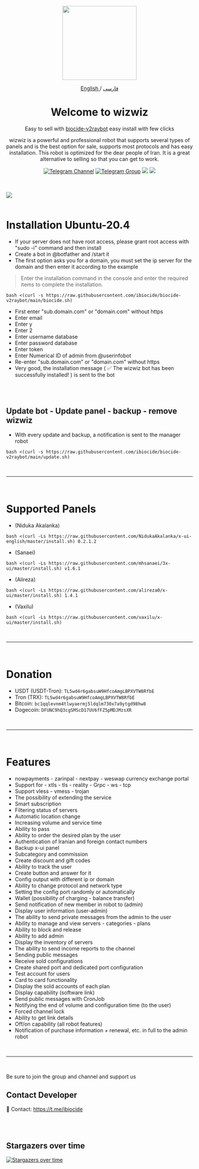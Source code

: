 <p align="center">
  <a href="https://github.com/ibiocide/biocide-v2raybot" target="_blank" rel="noopener noreferrer">
    <picture>
      <source media="(prefers-color-scheme: dark)" srcset="https://user-images.githubusercontent.com/27927279/227711552-d2bc1089-5666-477b-9be7-d7e50a5286dc.png">
      <img width="200" height="200" src="https://user-images.githubusercontent.com/27927279/227711552-d2bc1089-5666-477b-9be7-d7e50a5286dc.png">
    </picture>
  </a>
</p> 

<p align="center">
	<a href="./README.md">
	English
	</a>
	/
	<a href="./README-fa.md">
	فارسی
	</a>

</p>

<h1 align="center"/>Welcome to wizwiz</h1>

<p align="center">
Easy to sell with <a href="https://github.com/ibiocide/biocide-v2raybot">biocide-v2raybot</a> easy install with few clicks
</p>

<p align="center">
wizwiz is a powerful and professional robot that supports several types of panels and is the best option for sale, supports most protocols and has easy installation. This robot is optimized for the dear people of Iran. It is a great alternative to selling so that you can get to work.
</p>


<div align=center>

[![Telegram Channel](https://img.shields.io/endpoint?label=Channel&style=flat-square&url=https%3A%2F%2Ftg.sumanjay.workers.dev%2Fwizwizch&color=blue)](https://telegram.dog/wizwizch)
[![Telegram Group](https://img.shields.io/endpoint?color=neon&label=Support%20Group&style=flat-square&url=https%3A%2F%2Ftg.sumanjay.workers.dev%2Fibiocide)](https://telegram.dog/ibiocide)
<img src="https://img.shields.io/github/license/ibiocide/biocide-v2raybot?style=flat-square" />
<img src="https://img.shields.io/github/v/release/ibiocide/biocide-v2raybot.svg" />
<!-- <img src="https://visitor-badge.glitch.me/badge?page_id=ibiocide.ibiocide" />
 -->
</div>

<br>
<br>
    <a align="center">
        <img src="https://user-images.githubusercontent.com/27927279/246836890-f6635ea5-ab26-4c64-a7b8-952203f79763.png" />
    </a>     
<br>
<br>

# Installation Ubuntu-20.4 


- If your server does not have root access, please grant root access with "sudo -i" command and then install
- Create a bot in @botfather and /start it
- The first option asks you for a domain, you must set the ip server for the domain and then enter it according to the example
> Enter the installation command in the console and enter the required items to complete the installation.
```
bash <(curl -s https://raw.githubusercontent.com/ibiocide/biocide-v2raybot/main/biocide.sh)
```
- First enter "sub.domain.com" or "domain.com" without https
- Enter email
- Enter y
- Enter 2
- Enter username database
- Enter password database
- Enter token
- Enter Numerical ID of admin from @userinfobot
- Re-enter "sub.domain.com" or "domain.com" without https
- Very good, the installation message ( ✅ The wizwiz bot has been successfully installed! ) is sent to the bot

<br>
<br>

## Update bot - Update panel - backup - remove wizwiz

- With every update and backup, a notification is sent to the manager robot
```
bash <(curl -s https://raw.githubusercontent.com/ibiocide/biocide-v2raybot/main/update.sh)
```

<br>

<hr>

<br>


# Supported Panels


- (Niduka Akalanka)
````
bash <(curl -Ls https://raw.githubusercontent.com/NidukaAkalanka/x-ui-english/master/install.sh) 0.2.1.2
````
- (Sanaei)
````
bash <(curl -Ls https://raw.githubusercontent.com/mhsanaei/3x-ui/master/install.sh) v1.6.1
````
- (Alireza)
````
bash <(curl -Ls https://raw.githubusercontent.com/alireza0/x-ui/master/install.sh) 1.4.1
````
- (Vaxilu)
````
bash <(curl -Ls https://raw.githubusercontent.com/vaxilu/x-ui/master/install.sh)
````




<br>
<hr>
<br>



# Donation
- USDT (USDT-Tron): `TL5wd4r6gabsuW9HfcoAmgLBPXVTW8RfbE`
- Tron (TRX): `TL5wd4r6gabsuW9HfcoAmgLBPXVTW8RfbE`
- Bitcoin: `bc1qqlevnm4tlwyaermj5ldqlm730x7a9ytgd98hw8`
- Dogecoin: `DFUNC9hQ3cgSMScD17UV6fFZ5pMDJMzsXR`

<br>
<hr>
<br>

# Features

- nowpayments - zarinpal - nextpay - weswap currency exchange portal
- Support for - xtls - tls - reality - Grpc - ws - tcp
- Support vless - vmess - trojan
- The possibility of extending the service
- Smart subscription
- Filtering status of servers
- Automatic location change
- Increasing volume and service time
- Ability to pass
- Ability to order the desired plan by the user
- Authentication of Iranian and foreign contact numbers
- Backup x-ui panel
- Subcategory and commission
- Create discount and gift codes
- Ability to track the user
- Create button and answer for it
- Config output with different ip or domain
- Ability to change protocol and network type
- Setting the config port randomly or automatically
- Wallet (possibility of charging - balance transfer)
- Send notification of new member in robot to (admin)
- Display user information (user-admin)
- The ability to send private messages from the admin to the user
- Ability to manage and view servers - categories - plans
- Ability to block and release
- Ability to add admin
- Display the inventory of servers
- The ability to send income reports to the channel
- Sending public messages
- Receive sold configurations
- Create shared port and dedicated port configuration
- Test account for users
- Card to card functionality
- Display the sold accounts of each plan
- Display capability (software link)
- Send public messages with CronJob
- Notifying the end of volume and configuration time (to the user)
- Forced channel lock
- Ability to get link details
- Off/on capability (all robot features)
- Notification of purchase information + renewal, etc. in full to the admin robot


<br>
<hr>
<br>

Be sure to join the group and channel and support us

## Contact Developer
💎 Contact: https://t.me/ibiocide

<br>
<br>

## Stargazers over time

[![Stargazers over time](https://starchart.cc/ibiocide/biocide-v2raybot.svg)](https://starchart.cc/ibiocide/biocide-v2raybot)
